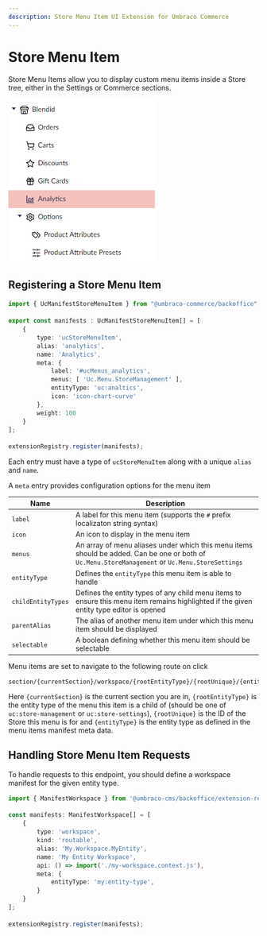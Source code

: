 ```yaml
---
description: Store Menu Item UI Extension for Umbraco Commerce
---
```


# Store Menu Item

Store Menu Items allow you to display custom menu items inside a Store tree, either in the Settings or Commerce sections.

![Store Menu](../../media/v14/store-menu.png)

## Registering a Store Menu Item

```typescript
import { UcManifestStoreMenuItem } from "@umbraco-commerce/backoffice";

export const manifests : UcManifestStoreMenuItem[] = [
    {
        type: 'ucStoreMenuItem',
        alias: 'analytics',
        name: 'Analytics',
        meta: {
            label: '#ucMenus_analytics',
            menus: [ 'Uc.Menu.StoreManagement' ],
            entityType: 'uc:analtics',
            icon: 'icon-chart-curve'
        },
        weight: 100
    }
];

extensionRegistry.register(manifests);
```

Each entry must have a type of `ucStoreMenuItem` along with a unique `alias` and `name`. 

A `meta` entry provides configuration options for the menu item

| Name | Description |  
| -- | -- |
| `label` | A label for this menu item (supports the `#` prefix localizaton string syntax) |
| `icon` | An icon to display in the menu item |
| `menus` | An array of menu aliases under which this menu items should be added. Can be one or both of `Uc.Menu.StoreManagement` or `Uc.Menu.StoreSettings` |
| `entityType` | Defines the `entityType` this menu item is able to handle |
| `childEntityTypes` | Defines the entity types of any child menu items to ensure this menu item remains highlighted if the given entity type editor is opened |
| `parentAlias` | The alias of another menu item under which this menu item should be displayed |
| `selectable` | A boolean defining whether this menu item should be selectable |

Menu items are set to navigate to the following route on click

```
section/{currentSection}/workspace/{rootEntityType}/{rootUnique}/{entityType}
```

Here `{currentSection}` is the current section you are in, `{rootEntityType}` is the entity type of the menu this item is a child of (should be one of `uc:store-management` or `uc:store-settings`), `{rootUnique}` is the ID of the Store this menu is for and `{entityType}` is the entity type as defined in the menu items manifest meta data.

## Handling Store Menu Item Requests

To handle requests to this endpoint, you should define a workspace manifest for the given entity type.

```typescript
import { ManifestWorkspace } from '@umbraco-cms/backoffice/extension-registry';

const manifests: ManifestWorkspace[] = [
    {
        type: 'workspace',
        kind: 'routable',
        alias: 'My.Workspace.MyEntity',
        name: 'My Entity Workspace',
        api: () => import('./my-workspace.context.js'),
        meta: {
            entityType: 'my:entity-type',
        }
    }
];

extensionRegistry.register(manifests);

```
